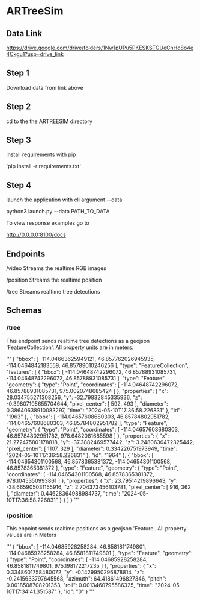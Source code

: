 # ARTreeSim


## Data Link
https://drive.google.com/drive/folders/1Nw1pUPu5PKESKSTGUeCnHd8o4e4Ckgu1?usp=drive_link


## Step 1
Download data from link above

## Step 2
cd to the the ARTREESIM directory

## Step 3
install requirements with pip

'pip install -r requirements.txt'

## Step 4
launch the application with cli argument --data

python3 launch.py --data PATH_TO_DATA


To view response examples go to

http://0.0.0.0:8100/docs


## Endpoints

/video 
Streams the realtime RGB images

/position
Streams the realtime position

/tree
Streams realtime tree detections

## Schemas

### /tree
This endpoint sends realtime tree detections as a geojson 'FeatureCollection'. All property units are in meters.

'''
{
    "bbox": [
        -114.04663625949121,
        46.857762026945935,
        -114.0464842183559,
        46.85789010246256
    ],
    "type": "FeatureCollection",
    "features": [
        {
            "bbox": [
                -114.04648742296072,
                46.85788931085731,
                -114.04648742296072,
                46.85788931085731
            ],
            "type": "Feature",
            "geometry": {
                "type": "Point",
                "coordinates": [
                    -114.04648742296072,
                    46.85788931085731,
                    975.0020748685424
                ]
            },
            "properties": {
                "x": 28.034755271308256,
                "y": -32.79832845335936,
                "z": -0.39807105655704644,
                "pixel_center": [
                    592,
                    493
                ],
                "diameter": 0.38640638910083297,
                "time": "2024-05-10T17:36:58.226831"
            },
            "id": "1963"
        },
        {
            "bbox": [
                -114.04657608680303,
                46.85784802951782,
                -114.04657608680303,
                46.85784802951782
            ],
            "type": "Feature",
            "geometry": {
                "type": "Point",
                "coordinates": [
                    -114.04657608680303,
                    46.85784802951782,
                    978.6482081685598
                ]
            },
            "properties": {
                "x": 21.272475801178818,
                "y": -37.3882469577442,
                "z": 3.2480630472325442,
                "pixel_center": [
                    1107,
                    329
                ],
                "diameter": 0.334226751973949,
                "time": "2024-05-10T17:36:58.226831"
            },
            "id": "1964"
        },
        {
            "bbox": [
                -114.04654301100568,
                46.8578365381372,
                -114.04654301100568,
                46.8578365381372
            ],
            "type": "Feature",
            "geometry": {
                "type": "Point",
                "coordinates": [
                    -114.04654301100568,
                    46.8578365381372,
                    978.1045350993861
                ]
            },
            "properties": {
                "x": 23.79514219896643,
                "y": -38.665905031155916,
                "z": 2.704373456103781,
                "pixel_center": [
                    916,
                    362
                ],
                "diameter": 0.44628364988984737,
                "time": "2024-05-10T17:36:58.226831"
            }
        }
        ]
    }
'''

### /position
This enpoint sends realtime positions as a geojson 'Feature'.
All property values are in Meters

'''
{
    "bbox": [
        -114.04685928258284,
        46.8581811749801,
        -114.04685928258284,
        46.8581811749801
    ],
    "type": "Feature",
    "geometry": {
        "type": "Point",
        "coordinates": [
            -114.04685928258284,
            46.8581811749801,
            975.198172217235
        ]
    },
    "properties": {
        "x": 0.3348601758480072,
        "y": -0.1429950296878814,
        "z": -0.2415633797645568,
        "azimuth": 64.41861496827346,
        "pitch": 0.0018508708201353,
        "roll": 0.0013460795586325,
        "time": "2024-05-10T17:34:41.351587"
    },
    "id": "0"
}
'''